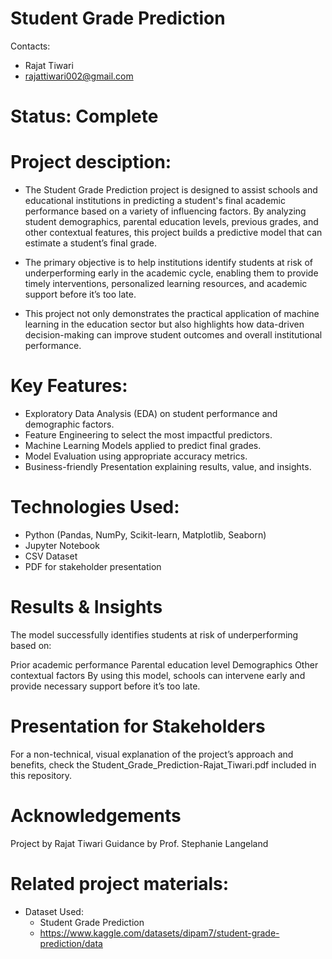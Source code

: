 # Student Grade Prediction

Contacts:
* Rajat Tiwari
* rajattiwari002@gmail.com

# Status: Complete

# Project desciption:
* The Student Grade Prediction project is designed to assist schools and educational institutions in predicting a student's final academic performance based on a variety of influencing factors. By analyzing student demographics, parental education levels, previous grades, and other contextual features, this project builds a predictive model that can estimate a student’s final grade.

* The primary objective is to help institutions identify students at risk of underperforming early in the academic cycle, enabling them to provide timely interventions, personalized learning resources, and academic support before it’s too late.

* This project not only demonstrates the practical application of machine learning in the education sector but also highlights how data-driven decision-making can improve student outcomes and overall institutional performance.

# Key Features:

* Exploratory Data Analysis (EDA) on student performance and demographic factors.
* Feature Engineering to select the most impactful predictors.
* Machine Learning Models applied to predict final grades.
* Model Evaluation using appropriate accuracy metrics.
* Business-friendly Presentation explaining results, value, and insights.

# Technologies Used:

* Python (Pandas, NumPy, Scikit-learn, Matplotlib, Seaborn)
* Jupyter Notebook
* CSV Dataset
* PDF for stakeholder presentation

# Results & Insights

The model successfully identifies students at risk of underperforming based on:

Prior academic performance
Parental education level
Demographics
Other contextual factors
By using this model, schools can intervene early and provide necessary support before it’s too late.

# Presentation for Stakeholders

For a non-technical, visual explanation of the project’s approach and benefits, check the Student_Grade_Prediction-Rajat_Tiwari.pdf included in this repository.

# Acknowledgements

Project by Rajat Tiwari
Guidance by Prof. Stephanie Langeland


# Related project materials:
* Dataset Used:
    * Student Grade Prediction
  * https://www.kaggle.com/datasets/dipam7/student-grade-prediction/data
  

  
